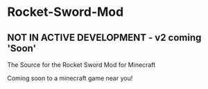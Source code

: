 # Rocket-Sword-Mod

## NOT IN ACTIVE DEVELOPMENT - v2 coming 'Soon'
The Source for the Rocket Sword Mod for Minecraft

Coming soon to a minecraft game near you!
